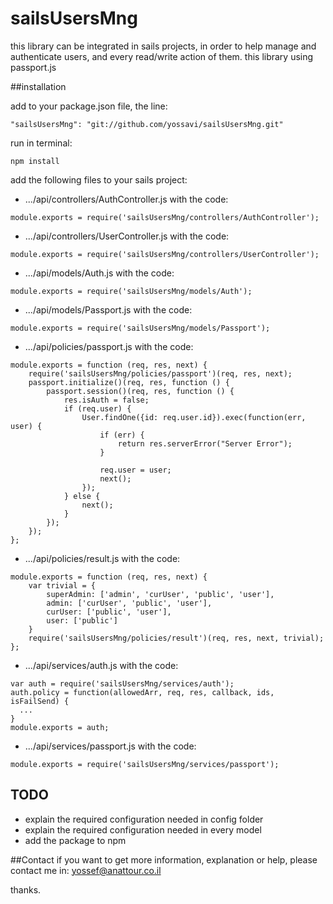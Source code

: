 # sailsUsersMng

this library can be integrated in sails projects, in order to help manage and authenticate users, and every read/write action of them.
this library using passport.js

##installation

add to your package.json file, the line:
```Cycript
"sailsUsersMng": "git://github.com/yossavi/sailsUsersMng.git"
```
run in terminal:
```
npm install
```
add the following files to your sails project:
* .../api/controllers/AuthController.js with the code:
```Cycript
module.exports = require('sailsUsersMng/controllers/AuthController');
```
* .../api/controllers/UserController.js with the code:
```Cycript
module.exports = require('sailsUsersMng/controllers/UserController');
```
* .../api/models/Auth.js with the code:
```Cycript
module.exports = require('sailsUsersMng/models/Auth');
```
* .../api/models/Passport.js with the code:
```Cycript
module.exports = require('sailsUsersMng/models/Passport');
```
* .../api/policies/passport.js with the code:
```Cycript
module.exports = function (req, res, next) {
	require('sailsUsersMng/policies/passport')(req, res, next);
    passport.initialize()(req, res, function () {
        passport.session()(req, res, function () {
	        res.isAuth = false;
	        if (req.user) {
		        User.findOne({id: req.user.id}).exec(function(err, user) {
			        if (err) {
				        return res.serverError("Server Error");
			        }

					req.user = user;
					next();
		        });
	        } else {
		        next();
	        }
        });
    });
};
```
* .../api/policies/result.js with the code:
```Cycript
module.exports = function (req, res, next) {
	var trivial = {
		superAdmin: ['admin', 'curUser', 'public', 'user'],
		admin: ['curUser', 'public', 'user'],
		curUser: ['public', 'user'],
		user: ['public']
	}
	require('sailsUsersMng/policies/result')(req, res, next, trivial);
};
```
* .../api/services/auth.js with the code:
```Cycript
var auth = require('sailsUsersMng/services/auth');
auth.policy = function(allowedArr, req, res, callback, ids, isFailSend) {
  ...
}
module.exports = auth;
```
* .../api/services/passport.js with the code:
```Cycript
module.exports = require('sailsUsersMng/services/passport');
```

## TODO
* explain the required configuration needed in config folder
* explain the required configuration needed in every model
* add the package to npm

##Contact
if you want to get more information, explanation or help, please contact me in: yossef@anattour.co.il

thanks.
